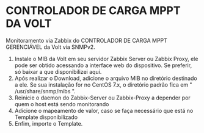 # CONTROLADOR DE CARGA MPPT DA VOLT

Monitoramento via Zabbix do CONTROLADOR DE CARGA MPPT GERENCIÁVEL da Volt via SNMPv2.

1. Instale o MIB da Volt em seu servidor Zabbix Server ou Zabbix Proxy, ele pode ser obtido acessando a interface web do dispositivo. Se preferir, só baixar a que disponibilizei aqui.
2. Após realizar o Download, adicione o arquivo MIB no diretório destinado a ele. Se sua instalação for no CentOS 7.x, o diretório padrão fica em " /usr/share/snmp/mibs ".
3. Reinicie o daemon do Zabbix-Server ou Zabbix-Proxy a depender por quem o host está sendo monitorando
4. Adicione o mapeamento de valor, caso se faça necessário que está no Template disponibilizado
5. Enfim, importe o Template.




